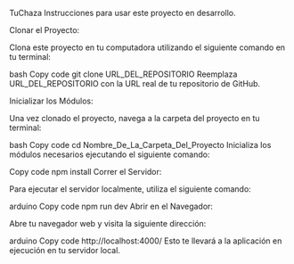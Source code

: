 TuChaza
Instrucciones para usar este proyecto en desarrollo.

Clonar el Proyecto:

Clona este proyecto en tu computadora utilizando el siguiente comando en tu terminal:

bash
Copy code
git clone URL_DEL_REPOSITORIO
Reemplaza URL_DEL_REPOSITORIO con la URL real de tu repositorio de GitHub.

Inicializar los Módulos:

Una vez clonado el proyecto, navega a la carpeta del proyecto en tu terminal:

bash
Copy code
cd Nombre_De_La_Carpeta_Del_Proyecto
Inicializa los módulos necesarios ejecutando el siguiente comando:

Copy code
npm install
Correr el Servidor:

Para ejecutar el servidor localmente, utiliza el siguiente comando:

arduino
Copy code
npm run dev
Abrir en el Navegador:

Abre tu navegador web y visita la siguiente dirección:

arduino
Copy code
http://localhost:4000/
Esto te llevará a la aplicación en ejecución en tu servidor local.
